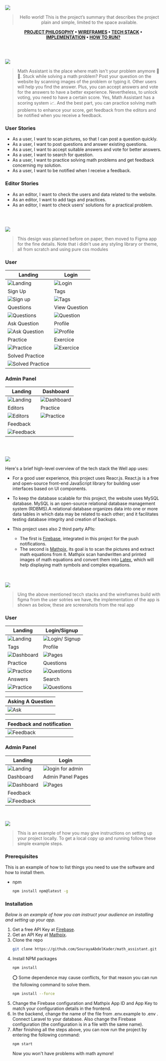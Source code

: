 <img src="./readme/title1.svg"/>

<div align="center">

> Hello world! This is the project’s summary that describes the project plain and simple, limited to the space available.

**[PROJECT PHILOSOPHY](https://github.com/julescript/well_app#-project-philosophy) • [WIREFRAMES](https://github.com/julescript/well_app#-wireframes) • [TECH STACK](https://github.com/julescript/well_app#-tech-stack) • [IMPLEMENTATION](https://github.com/julescript/well_app#-impplementation) • [HOW TO RUN?](https://github.com/julescript/well_app#-how-to-run)**

</div>

<br><br>

<img src="./readme/title2.svg"/>

> Math Assistant is the place where math isn't your problem anymore :blue_book::triangular_ruler:.
> Stuck while solving a math problem? Post your question on the website by scanning images of the problem or typing it. Other users will help you find the answer. Plus, you can accept answers and vote for the answers to have a better experience. Nevertheless, to unlock voting, you need to have a certain score. Yes, Math Assistant has a scoring system :chart_with_upwards_trend:. And the best part, you can practice solving math problems to enhance your score, get feedback from the editors and be notified when you receive a feedback.

### User Stories

- As a user, I want to scan pictures, so that I can post a question quickly.
- As a user, I want to post questions and answer existing questions.
- As a user, I want to accept suitable answers and vote for better answers.
- As a user, I want to search for question.
- As a user, I want to practice solving math problems and get feedback concerning my solution.
- As a user, I want to be notified when I receive a feedback.

### Editor Stories

- As an editor, I want to check the users and data related to the website.
- As an editor, I want to add tags and practices.
- As an editor, I want to check users' solutions for a practical problem.

<br><br>

<img src="./readme/title3.svg"/>

> This design was planned before on paper, then moved to Figma app for the fine details.
> Note that i didn't use any styling library or theme, all from scratch and using pure css modules

### User

| Landing                                 | Login                                 |
| --------------------------------------- | ------------------------------------- |
| ![Landing](./readme/user_home.png)      | ![Login](./readme/user_login.png)     |
| Sign Up                                 | Tags                                  |
| ![Sign up](./readme/user_signup.png)    | ![Tags](./readme/tags.PNG)            |
| Questions                               | View Question                         |
| ![Questions](./readme/questions.PNG)    | ![Question](./readme/question.png)    |
| Ask Question                            | Profile                               |
| ![Ask Question](./readme/ask.PNG)       | ![Profile](./readme/user_profile.png) |
| Practice                                | Exercice                              |
| ![Practice](./readme/practice.PNG)      | ![Exercice](./readme/exercice.PNG)    |
| Solved Practice                         |                                       |
| ![Solved Practice](./readme/solved.PNG) |                                       |

### Admin Panel

| Landing                             | Dashboard                                |
| ----------------------------------- | ---------------------------------------- |
| ![Landing](./readme/admin_home.png) | ![Dashboard](./readme/dashboard.png)     |
| Editors                             | Practice                                 |
| ![Editors](./readme/editors.png)    | ![Practice](./readme/admin_practice.png) |
| Feedback                            |                                          |
| ![Feedback](./readme/feedback.png)  |                                          |

<br><br>

<img src="./readme/title4.svg"/>

Here's a brief high-level overview of the tech stack the Well app uses:

- For a good user experience, this project uses Reacr.js. React.js is a free and open-source front-end JavaScript library for building user interfaces based on UI components.

- To keep the database scalable for this project, the website uses MySQL database. MySQL is an open-source relational database management system (RDBMS).A relational database organizes data into one or more data tables in which data may be related to each other; and it facilitates testing database integrity and creation of backups.

- This project uses also 2 third party APIs:
  - The first is [Firebase](https://firebase.google.com/), integrated in this project for the push notifications.
  - The second is [Mathpix](https://mathpix.com/), its goal is to scan the pictures and extract math equations from it. Mathpix scan handwritten and printed images of math equations and convert them into [Latex](https://openbase.com/js/react-latex), which will help displaying math symbols and complex equations.

<br><br>
<img src="./readme/title5.svg"/>

> Uing the above mentioned tecch stacks and the wireframes build with figma from the user sotries we have, the implementation of the app is shown as below, these are screenshots from the real app

### User

| Landing                                        | Login/Signup                                    |
| ---------------------------------------------- | ----------------------------------------------- |
| ![Landing](./readme/m_user_home.gif)           | ![Login/ Signup](./readme/m_login_user_gif.gif) |
| Tags                                           | Profile                                         |
| ![Dashboard](./readme/m_user_tags.gif)         | ![Pages](./readme/m_user_profile.gif)           |
| Practice                                       | Questions                                       |
| ![Practice](./readme/m_practice_gif.gif)       | ![Questions](./readme/m_questions_gif.gif)      |
| Answers                                        | Search                                          |
| ![Practice](./readme/question_answers_gif.gif) | ![Questions](./readme/m_search.gif)             |

| Asking A Question              |
| ------------------------------ |
| ![Ask](./readme/m_ask_gif.gif) |

| Feedback and notification                       |
| ----------------------------------------------- |
| ![Feedback](./readme/feedback_notification.gif) |

### Admin Panel

| Landing                                          | Login                                            |
| ------------------------------------------------ | ------------------------------------------------ |
| ![Landing](./readme/m_admin_home.png)            | ![login for admin](./readme/admin_login_gif.gif) |
| Dashboard                                        | Admin Panel Pages                                |
| ![Dashboard](./readme/m_dashboard_gif.gif)       | ![Pages](./readme/m_admin_panel_gif.gif)         |
| Feedback                                         |                                                  |
| ![Feedback](./readme/m_sending_feedback_gif.gif) |

<br><br>
<img src="./readme/title6.svg"/>

> This is an example of how you may give instructions on setting up your project locally.
> To get a local copy up and running follow these simple example steps.

### Prerequisites

This is an example of how to list things you need to use the software and how to install them.

- npm
  ```sh
  npm install npm@latest -g
  ```

### Installation

_Below is an example of how you can instruct your audience on installing and setting up your app._

1. Get a free API Key at [Firebase](https://firebase.google.com/).
2. Get an API Key at [Mathpix](https://mathpix.com/).
3. Clone the repo
   ```sh
   git clone https://github.com/SourayaAbdelKader/math_assistant.git
   ```
4. Install NPM packages
   ```sh
   npm install
   ```
   :o: Some dependence may cause conflicts, for that reason you can run the following command to solve them.
   ```sh
   npm install --force
   ```
5. Change the Firebase configuration and Mathpix App ID and App Key to match your configuration details in the frontend.
6. In the backend, change the name of the file from .env.example to .env . Connect Laravel to your database. Also change the Firebase configuration (the configuration is in a file with the same name).
7. After finishing all the steps above, you can now run the project by entering the following command:
   ```sh
   npm start
   ```
   Now you won't have problems with math aymore!
